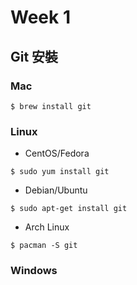 # Week 1

## Git 安裝
### Mac
  ```
  $ brew install git
  ```
  
### Linux
  * CentOS/Fedora
  ```
  $ sudo yum install git
  ```
  * Debian/Ubuntu
  ```
  $ sudo apt-get install git
  ```
  * Arch Linux
  ```
  $ pacman -S git
  ```

### Windows

